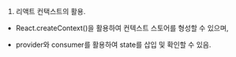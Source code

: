 

1. 리액트 컨택스트의 활용.

  - React.createContext()을 활용하여 컨텍스트 스토어를 형성할 수 있으며,

  - provider와 consumer를 활용하여 state를 삽입 및 확인할 수 있음.